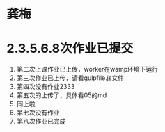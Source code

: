 # 龚梅



2.3.5.6.8次作业已提交
=======
1. 第二次上课作业已上传，worker在wamp环境下运行
2. 第三次作业已上传，请看gulpfile.js文件
3. 第四次没有作业2333
4. 第五次的上传了，具体看05的md
5. 同上啦
6. 第七次没有作业
7. 第八次作业已完成
